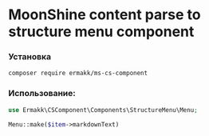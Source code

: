 # MoonShine content parse to structure menu component

### Установка

```shell
composer require ermakk/ms-cs-component
```


### Использование:

```php
use Ermakk\CSComponent\Components\StructureMenu\Menu;

Menu::make($item->markdownText)
```


